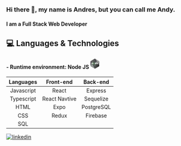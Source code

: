 ### Hi there 👋, my name is Andres, but you can call me Andy.
#### I am a Full Stack Web Developer

## 💻 Languages & Technologies

#### - Runtime environment: Node JS ![nodeIcon](./assets/NodeJSIcon.jpg)

| Languages        | Front-end           | Back-end  |
|:----------------:|:-------------------:|:---------:|
| Javascript       | React               | Express   |
| Typescript       | React Navtive       | Sequelize |
| HTML             | Expo                | PostgreSQL|
| CSS              | Redux               | Firebase  |
| SQL

<!-- 
- 🔭 I’m currently developing a mobile app with a group of 7 people, using Expo and Firebase.
- 📫 How to reach me: andi_frank19@hotmail.com  -->

[<img src='https://cdn.jsdelivr.net/npm/simple-icons@3.0.1/icons/linkedin.svg' alt='linkedin' height='40'>](https://www.linkedin.com/in/https://www.linkedin.com/in/andres-frank-866b10216//)  

<!--
**pruscius/pruscius** is a ✨ _special_ ✨ repository because its `README.md` (this file) appears on your GitHub profile.

Here are some ideas to get you started:

- 🔭 I’m currently working on ...
- 🌱 I’m currently learning ...
- 👯 I’m looking to collaborate on ...
- 🤔 I’m looking for help with ...
- 💬 Ask me about ...
- 📫 How to reach me: ...
- 😄 Pronouns: ...
- ⚡ Fun fact: ...
-->
